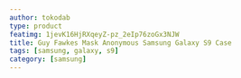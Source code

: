 ```yaml
---
author: tokodab
type: product
featimg: 1jevK16HjRXqeyZ-pz_2eIp76zoGx3NJW
title: Guy Fawkes Mask Anonymous Samsung Galaxy S9 Case
tags: [samsung, galaxy, s9]
category: [samsung]
---
```

